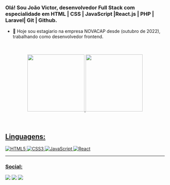 ### Olá! Sou João Victor, desenvolvedor Full Stack com especialidade em HTML | CSS | JavaScript |React.js | PHP | Laravel| Git | Github.


- 🔭 Hoje sou estagiario na empresa NOVACAP desde (outubro de 2022), trabalhando como desenvolvedor frontend.

<br>
<br>

<div align="center">
  <a href="https://github.com/joaovictodesousa">
  <img height="180em" src="https://github-readme-stats.vercel.app/api?username=joaovictodesousa&show_icons=true&theme=midnight-purple&include_all_commits=true&count_private=true"/>
  <img height="180em" src="https://github-readme-stats.vercel.app/api/top-langs/?username=joaovictodesousa&layout=compact&langs_count=7&theme=midnight-purple"/>
</div>
<br>
<br>
  
   <h2>Linguagens:</h2>
   
  ![HTML5](https://img.shields.io/badge/html5-%23E34F26.svg?style=for-the-badge&logo=html5&logoColor=white)
  ![CSS3](https://img.shields.io/badge/css3-%231572B6.svg?style=for-the-badge&logo=css3&logoColor=white)
  ![JavaScript](https://img.shields.io/badge/javascript-%23323330.svg?style=for-the-badge&logo=javascript&logoColor=%23F7DF1E)
  ![React](https://img.shields.io/badge/react-%2320232a.svg?style=for-the-badge&logo=react&logoColor=%2361DAFB)
  
  <hr>
  
  ### Social:
  
  <a href="https://www.instagram.com/joaovictor_sr17/" target="_blank"><img src="https://img.shields.io/badge/-Instagram-%23E4405F?style=for-the-badge&logo=instagram&logoColor=white" target="_blank"></a>
  <a href = "mailto:joaovictorsr26@gmail.com"><img src="https://img.shields.io/badge/-Gmail-%23333?style=for-the-badge&logo=gmail&logoColor=white" target="_blank"></a>
  <a href="https://www.linkedin.com/in/joão-victor-0960b4243" target="_blank"><img src="https://img.shields.io/badge/-LinkedIn-%230077B5?style=for-the-badge&logo=linkedin&logoColor=white" target="_blank"></a> 

